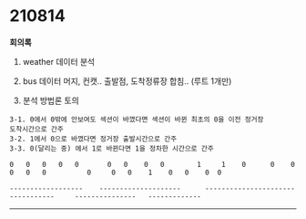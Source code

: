 # 210814 

**회의록**



1.  weather 데이터 분석

2. bus 데이터 머지, 컨캣.. 출발점, 도착정류장 합침.. (루트 1개만)

3. 분석 방법론 토의

```
3-1. 0에서 0밖에 안보여도 섹션이 바꼈다면 섹션이 바뀐 최초의 0을 이전 정거장
도착시간으로 간주
3-2. 1에서 0으로 바꼈다면 정거장 출발시간으로 간주
3-3. 0(달리는 중) 에서 1로 바뀐다면 1을 정차한 시간으로 간주
```





```
0   0   0   0   0       0   0    0   0        1     1    0      0    0    0   0   0          0     0   0    1    0   0    0  0

------------------    --------------------      ---------------------------------     ---------------   -------------
```

------------------    --------------------      ---------------------------------     ---------------   -------------